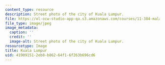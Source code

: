 ```yaml
---
content_type: resource
description: Street photo of the city of Kuala Lumpur.
file: https://ol-ocw-studio-app-qa.s3.amazonaws.com/courses/11-384-malaysia-sustainable-cities-practicum-spring-2018/419091512eb8b86264f16f263b696cd6_Kampung-Bharu.jpg
file_type: image/jpeg
image_metadata:
  caption: ''
  credit: ''
  image-alt: Street photo of the city of Kuala Lumpur.
resourcetype: Image
title: Kuala Lumpur
uid: 41909151-2eb8-b862-64f1-6f263b696cd6
---
```

